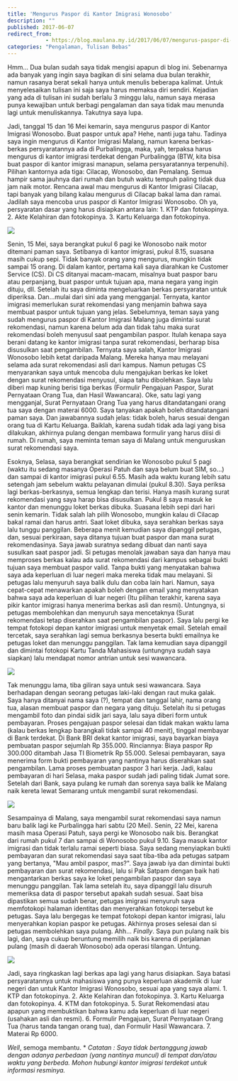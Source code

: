 ```yaml
---
title: 'Mengurus Paspor di Kantor Imigrasi Wonosobo'
description: ""
published: 2017-06-07
redirect_from: 
            - https://blog.maulana.my.id/2017/06/07/mengurus-paspor-di-kantor-imigrasi-wonosobo/
categories: "Pengalaman, Tulisan Bebas"
---
```

Hmm... Dua bulan sudah saya tidak mengisi apapun di blog ini. Sebenarnya ada banyak yang ingin saya bagikan di sini selama dua bulan terakhir, namun rasanya berat sekali hanya untuk menulis beberapa kalimat. Untuk menyelesaikan tulisan ini saja saya harus memaksa diri sendiri. Kejadian yang ada di tulisan ini sudah berlalu 3 minggu lalu, namun saya merasa punya kewajiban untuk berbagi pengalaman dan saya tidak mau menunda lagi untuk menuliskannya. Takutnya saya lupa.

Jadi, tanggal 15 dan 16 Mei kemarin, saya mengurus paspor di Kantor Imigrasi Wonosobo. Buat paspor untuk apa? Hehe, nanti juga tahu. Tadinya saya ingin mengurus di Kantor Imigrasi Malang, namun karena berkas-berkas persyaratannya ada di Purbalingga, maka, yah, terpaksa harus mengurus di kantor imigrasi terdekat dengan Purbalingga (BTW, kita bisa buat paspor di kantor imigrasi manapun, selama persyaratannya terpenuhi). Pilihan kantornya ada tiga: Cilacap, Wonosobo, dan Pemalang. Semua hampir sama jauhnya dari rumah dan butuh waktu tempuh paling tidak dua jam naik motor. Rencana awal mau mengurus di Kantor Imigrasi Cilacap, tapi banyak yang bilang kalau mengurus di Cilacap bakal lama dan ramai. Jadilah saya mencoba urus paspor di Kantor Imigrasi Wonosobo. Oh ya, persyaratan dasar yang harus disiapkan antara lain: 1. KTP dan fotokopinya. 2. Akte Kelahiran dan fotokopinya. 3. Kartu Keluarga dan fotokopinya.

![](./img/wp-content-uploads-2017-06-Screenshot-from-2017-06-07-10-55-55.png)

Senin, 15 Mei, saya berangkat pukul 6 pagi ke Wonosobo naik motor ditemani paman saya. Setibanya di kantor imigrasi, pukul 8.15, suasana masih cukup sepi. Tidak banyak orang yang mengurus, mungkin tidak sampai 15 orang. Di dalam kantor, pertama kali saya diarahkan ke Customer Service (CS). Di CS ditanyai macam-macam, misalnya buat paspor baru atau perpanjang, buat paspor untuk tujuan apa, mana negara yang ingin dituju, dll. Setelah itu saya diminta mengeluarkan berkas persyaratan untuk diperiksa. Dan...mulai dari sini ada yang mengganjal. Ternyata, kantor imigrasi memerlukan surat rekomendasi yang menjamin bahwa saya membuat paspor untuk tujuan yang jelas. Sebelumnya, teman saya yang sudah mengurus paspor di Kantor Imigrasi Malang juga dimintai surat rekomendasi, namun karena belum ada dan tidak tahu maka surat rekomendasi boleh menyusul saat pengambilan paspor. Itulah kenapa saya berani datang ke kantor imigrasi tanpa surat rekomendasi, berharap bisa disusulkan saat pengambilan. Ternyata saya salah, Kantor Imigrasi Wonosobo lebih ketat daripada Malang. Mereka hanya mau melayani selama ada surat rekomendasi asli dari kampus. Namun petugas CS menyarankan saya untuk mencoba dulu mengajukan berkas ke loket dengan surat rekomendasi menyusul, siapa tahu dibolehkan. Saya lalu diberi map kuning berisi tiga berkas (Formulir Pengajuan Paspor, Surat Pernyataan Orang Tua, dan Hasil Wawancara). Oke, satu lagi yang mengganjal, Surat Pernyataan Orang Tua yang harus ditandatangani orang tua saya dengan materai 6000. Saya tanyakan apakah boleh ditandatangani paman saya. Dan jawabannya sudah jelas: tidak boleh, harus sesuai dengan orang tua di Kartu Keluarga. Baiklah, karena sudah tidak ada lagi yang bisa dilakukan, akhirnya pulang dengan membawa formulir yang harus diisi di rumah. Di rumah, saya meminta teman saya di Malang untuk menguruskan surat rekomendasi saya.

Esoknya, Selasa, saya berangkat sendirian ke Wonosobo pukul 5 pagi (waktu itu sedang masanya Operasi Patuh dan saya belum buat SIM, so...) dan sampai di kantor imigrasi pukul 6.55. Masih ada waktu kurang lebih satu setengah jam sebelum waktu pelayanan dimulai (pukul 8.30). Saya periksa lagi berkas-berkasnya, semua lengkap dan terisi. Hanya masih kurang surat rekomendasi yang saya harap bisa disusulkan. Pukul 8 saya masuk ke kantor dan menunggu loket berkas dibuka. Suasana lebih sepi dari hari senin kemarin. Tidak salah lah pilih Wonosobo, mungkin kalau di Cilacap bakal ramai dan harus antri. Saat loket dibuka, saya serahkan berkas saya lalu tunggu panggilan. Beberapa menit kemudian saya dipanggil petugas, dan, sesuai perkiraan, saya ditanya tujuan buat paspor dan mana surat rekomendasinya. Saya jawab suratnya sedang dibuat dan nanti saya susulkan saat paspor jadi. Si petugas menolak jawaban saya dan hanya mau memproses berkas kalau ada surat rekomendasi dari kampus sebagai bukti tujuan saya membuat paspor valid. Tanpa bukti yang menyatakan bahwa saya ada keperluan di luar negeri maka mereka tidak mau melayani. Si petugas lalu menyuruh saya balik dulu dan coba lain hari. Namun, saya cepat-cepat menawarkan apakah boleh dengan email yang menyatakan bahwa saya ada keperluan di luar negeri (Itu pilihan terakhir, karena saya pikir kantor imigrasi hanya menerima berkas asli dan resmi). Untungnya, si petugas membolehkan dan menyuruh saya mencetaknya (Surat rekomendasi tetap diserahkan saat pengambilan paspor). Saya lalu pergi ke tempat fotokopi depan kantor imigrasi untuk menyetak email. Setelah email tercetak, saya serahkan lagi semua berkasnya beserta bukti emailnya ke petugas loket dan menunggu panggilan. Tak lama kemudian saya dipanggil dan dimintai fotokopi Kartu Tanda Mahasiswa (untungnya sudah saya siapkan) lalu mendapat nomor antrian untuk sesi wawancara.

![](./img/wp-content-uploads-2017-06-P_20170516_084313-300x233.jpg)

Tak menunggu lama, tiba giliran saya untuk sesi wawancara. Saya berhadapan dengan seorang petugas laki-laki dengan raut muka galak. Saya hanya ditanyai nama saya (?), tempat dan tanggal lahir, nama orang tua, alasan membuat paspor dan negara yang dituju. Setelah itu si petugas mengambil foto dan pindai sidik jari saya, lalu saya diberi form untuk pembayaran. Proses pengajuan paspor selesai dan tidak makan waktu lama (kalau berkas lengkap barangkali tidak sampai 40 menit), tinggal membayar di Bank terdekat. Di Bank BRI dekat kantor imigrasi, saya bayarkan biaya pembuatan paspor sejumlah Rp 355.000. Rinciannya: Biaya paspor Rp 300.000 ditambah Jasa TI Biometrik Rp 55.000. Selesai pembayaran, saya menerima form bukti pembayaran yang nantinya harus diserahkan saat pengambilan. Lama proses pembuatan paspor 3 hari kerja. Jadi, kalau pembayaran di hari Selasa, maka paspor sudah jadi paling tidak Jumat sore. Setelah dari Bank, saya pulang ke rumah dan sorenya saya balik ke Malang naik kereta lewat Semarang untuk mengambil surat rekomendasi.

![](./img/wp-content-uploads-2017-06-P_20170516_091248-edit.png)

Sesampainya di Malang, saya mengambil surat rekomendasi saya namun baru balik lagi ke Purbalingga hari sabtu (20 Mei). Senin, 22 Mei, karena masih masa Operasi Patuh, saya pergi ke Wonosobo naik bis. Berangkat dari rumah pukul 7 dan sampai di Wonosobo pukul 9.10. Saya masuk kantor imigrasi dan tidak terlalu ramai seperti biasa. Saya sedang menyiapkan bukti pembayaran dan surat rekomendasi saya saat tiba-tiba ada petugas satpam yang bertanya, "Mau ambil paspor, mas?". Saya jawab iya dan dimintai bukti pembayaran dan surat rekomendasi, lalu si Pak Satpam dengan baik hati mengantarkan berkas saya ke loket pengambilan paspor dan saya menunggu panggilan. Tak lama setelah itu, saya dipanggil lalu disuruh memeriksa data di paspor tersebut apakah sudah sesuai. Saat bisa dipastikan semua sudah benar, petugas imigrasi menyuruh saya memfotokopi halaman identitas dan menyerahkan fotokopi tersebut ke petugas. Saya lalu bergegas ke tempat fotokopi depan kantor imigrasi, lalu menyerahkan kopian paspor ke petugas. Akhirnya proses selesai dan si petugas membolehkan saya pulang. Ahh... _Finally_. Saya pun pulang naik bis lagi, dan, saya cukup beruntung memilih naik bis karena di perjalanan pulang (masih di daerah Wonosobo) ada operasi tilangan. Untung.

![](./img/wp-content-uploads-2017-06-P_20170607_174632.jpg)

Jadi, saya ringkaskan lagi berkas apa lagi yang harus disiapkan. Saya batasi persyaratannya untuk mahasiswa yang punya keperluan akademik di luar negeri dan untuk Kantor Imigrasi Wonosobo, sesuai apa yang saya alami. 1. KTP dan fotokopinya. 2. Akte Kelahiran dan fotokopinya. 3. Kartu Keluarga dan fotokopinya. 4. KTM dan fotokopinya. 5. Surat Rekomendasi atau apapun yang membuktikan bahwa kamu ada keperluan di luar negeri (usahakan asli dan resmi). 6. Formulir Pengajuan, Surat Pernyataan Orang Tua (harus tanda tangan orang tua), dan Formulir Hasil Wawancara. 7. Materai Rp 6000.

_Well_, semoga membantu. \* _Catatan : Saya tidak bertanggung jawab dengan adanya perbedaan (yang nantinya muncul) di tempat dan/atau waktu yang berbeda. Mohon hubungi kantor imigrasi terdekat untuk informasi resminya._
